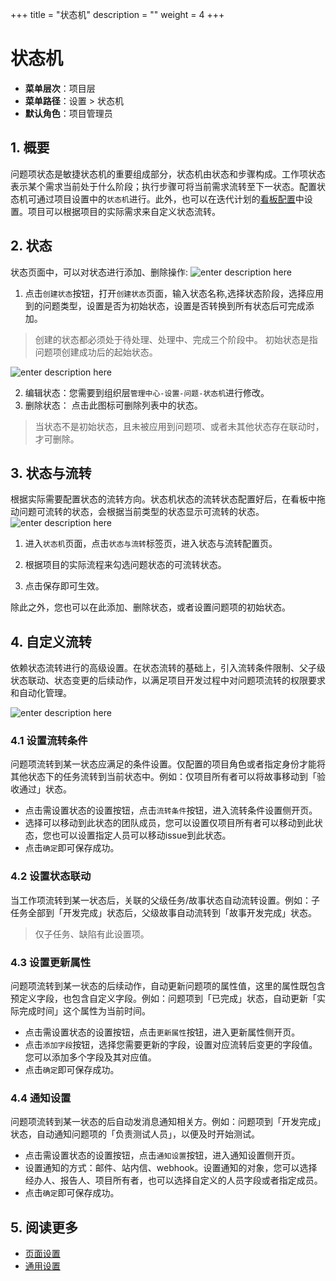 +++
title = "状态机"
description = ""
weight = 4
+++

# 状态机

- **菜单层次**：项目层
- **菜单路径**：设置 > 状态机
- **默认角色**：项目管理员

## 1. 概要

问题项状态是敏捷状态机的重要组成部分，状态机由状态和步骤构成。工作项状态表示某个需求当前处于什么阶段；执行步骤可将当前需求流转至下一状态。配置状态机可通过项目设置中的`状态机`进行。此外，也可以在迭代计划的[看板配置](../../cooperation/iteration-plan/config)中设置。项目可以根据项目的实际需求来自定义状态流转。

## 2. 状态

状态页面中，可以对状态进行添加、删除操作:
![enter description here](/docs/user-guide/settings/image/state-01.png "issue-state-list")

1. 点击`创建状态`按钮，打开`创建状态`页面，输入状态名称,选择状态阶段，选择应用到的问题类型，设置是否为初始状态，设置是否转换到所有状态后可完成添加。 

<blockquote class="note">
        创建的状态都必须处于待处理、处理中、完成三个阶段中。
        初始状态是指问题项创建成功后的起始状态。
</blockquote>

![enter description here](/docs/user-guide/settings/image/state-02.png "issue-state-list")

2. 编辑状态：您需要到组织层`管理中心-设置-问题-状态机`进行修改。
3. 删除状态： 点击此图标可删除列表中的状态。  

<blockquote class="note">
        当状态不是初始状态，且未被应用到问题项、或者未其他状态存在联动时，才可删除。
</blockquote>

## 3. 状态与流转

根据实际需要配置状态的流转方向。状态机状态的流转状态配置好后，在看板中拖动问题可流转的状态，会根据当前类型的状态显示可流转的状态。
![enter description here](/docs/user-guide/settings/image/state-03.png "issue-state-list")

1. 进入`状态机`页面，点击`状态与流转`标签页，进入状态与流转配置页。

2. 根据项目的实际流程来勾选问题状态的可流转状态。

3. 点击保存即可生效。

除此之外，您也可以在此添加、删除状态，或者设置问题项的初始状态。


## 4. 自定义流转

依赖状态流转进行的高级设置。在状态流转的基础上，引入流转条件限制、父子级状态联动、状态变更的后续动作，以满足项目开发过程中对问题项流转的权限要求和自动化管理。

![enter description here](/docs/user-guide/settings/image/state-04.png "issue-state-list")

### 4.1 设置流转条件

问题项流转到某一状态应满足的条件设置。仅配置的项目角色或者指定身份才能将其他状态下的任务流转到当前状态中。例如：仅项目所有者可以将故事移动到「验收通过」状态。

- 点击需设置状态的设置按钮，点击`流转条件`按钮，进入流转条件设置侧开页。
- 选择可以移动到此状态的团队成员，您可以设置仅项目所有者可以移动到此状态，您也可以设置指定人员可以移动issue到此状态。
- 点击`确定`即可保存成功。

### 4.2 设置状态联动

当工作项流转到某一状态后，关联的父级任务/故事状态自动流转设置。例如：子任务全部到「开发完成」状态后，父级故事自动流转到「故事开发完成」状态。

<blockquote class="note">
        仅子任务、缺陷有此设置项。
</blockquote>

### 4.3 设置更新属性

问题项流转到某一状态的后续动作，自动更新问题项的属性值，这里的属性既包含预定义字段，也包含自定义字段。例如：问题项到「已完成」状态，自动更新「实际完成时间」这个属性为当前时间。

- 点击需设置状态的设置按钮，点击`更新属性`按钮，进入更新属性侧开页。
- 点击`添加字段`按钮，选择您需要更新的字段，设置对应流转后变更的字段值。您可以添加多个字段及其对应值。
- 点击`确定`即可保存成功。

### 4.4 通知设置

问题项流转到某一状态的后自动发消息通知相关方。例如：问题项到「开发完成」状态，自动通知问题项的「负责测试人员」，以便及时开始测试。

- 点击需设置状态的设置按钮，点击`通知设置`按钮，进入通知设置侧开页。
- 设置通知的方式：邮件、站内信、webhook。设置通知的对象，您可以选择经办人、报告人、项目所有者，也可以选择自定义的人员字段或者指定成员。
- 点击`确定`即可保存成功。

## 5. 阅读更多

- [页面设置](../pages)
- [通用设置](../common)

